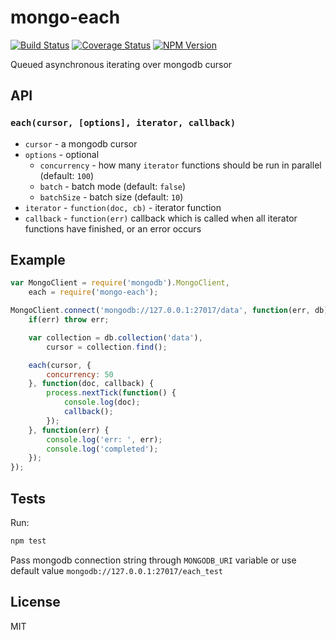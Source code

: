 # mongo-each
[![Build Status](https://travis-ci.org/fleg/mongo-each.svg?branch=master)](https://travis-ci.org/fleg/mongo-each)
[![Coverage Status](https://coveralls.io/repos/fleg/mongo-each/badge.svg?branch=master&service=github)](https://coveralls.io/github/fleg/mongo-each?branch=master)
[![NPM Version][npm-image]][npm-url]

Queued asynchronous iterating over mongodb cursor

## API

### `each(cursor, [options], iterator, callback)`
* `cursor` - a mongodb cursor
* `options` - optional
	* `concurrency` - how many `iterator` functions should be run in parallel (default: `100`)
	* `batch` - batch mode (default: `false`)
	* `batchSize` - batch size (default: `10`)
* `iterator` - `function(doc, cb)` - iterator function
* `callback` - `function(err)` callback which is called when all iterator functions have finished, or an error occurs


## Example

```JavaScript
var MongoClient = require('mongodb').MongoClient,
	each = require('mongo-each');

MongoClient.connect('mongodb://127.0.0.1:27017/data', function(err, db) {
	if(err) throw err;

	var collection = db.collection('data'),
		cursor = collection.find();

	each(cursor, {
		concurrency: 50
	}, function(doc, callback) {
		process.nextTick(function() {
			console.log(doc);
			callback();
		});
	}, function(err) {
		console.log('err: ', err);
		console.log('completed');
	});
});
```

## Tests
Run:
```sh
npm test
```

Pass mongodb connection string through `MONGODB_URI` variable or use default value `mongodb://127.0.0.1:27017/each_test`

## License

MIT

[npm-image]: https://img.shields.io/npm/v/mongo-each.svg
[npm-url]: https://www.npmjs.com/package/mongo-each

